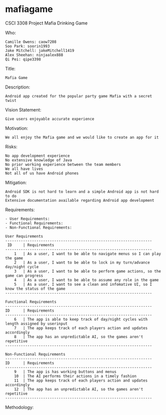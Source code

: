 # mafiagame
CSCI 3308 Project Mafia Drinking Game

Who:

	Camille Owens: caow7208
	Soo Park: soorin1993
	Jake Mitchell: jakeMitchell1419
	Alex Sheehan: ninjaalex888
	Qi Pei: qipe3398

Title:

	Mafia Game

Description:

	Android app created for the popular party game Mafia with a secret twist

Vision Statement:

	Give users enjoyable accurate experience 

Motivation:

	We all enjoy the Mafia game and we would like to create an app for it  

Risks:

	No app development experience
	No extensive knowledge of Java
	No prior working experience between the team members
	We all have lives
	Not all of us have Android phones
	
Mitigation:

	Android SDK is not hard to learn and a simple Android app is not hard to do
	Extensive documentation available regarding Android app development

Requirements:

	- User Requirements: 
	- Functional Requirements:
	- Non-Functional Requirements:
	
	User Requirements
	------------------------------------------------------------------
	 ID 	| Requirements
	------------------------------------------------------------------
	  	1	| As a user, I want to be able to navigate menus so I can play the game
	 	2	| As a user, I want to be able to lock in my turn/advance day/night cycle
		3	| As a user, I want to be able to perform game actions, so the game can progress
		4	| As a user, I want to be able to assume any role in the game
		5	| As a user, I want to see a clean and infomative UI, so I know the status of the game
	------------------------------------------------------------------
	
	Functional Requirements
	------------------------------------------------------------------
	ID		| Requirements
	------------------------------------------------------------------
		6	| The app is able to keep track of day/night cycles with length assigned by userinput
		7	| The app keeps track of each players action and updates accordingly
		8   | The app has an unpredictable AI, so the games aren't repetitive 	
 	------------------------------------------------------------------	
	 					
	Non-Functional Requirements
	------------------------------------------------------------------
	ID		| Requirements
	------------------------------------------------------------------
		9	| The app is has working buttons and menus
		10  | The AI performs their actions in a timely fashion
		11	| The app keeps track of each players action and updates accordingly
		12  | The app has an unpredictable AI, so the games aren't repetitive 	
 	------------------------------------------------------------------	
	
Methodology:

	
